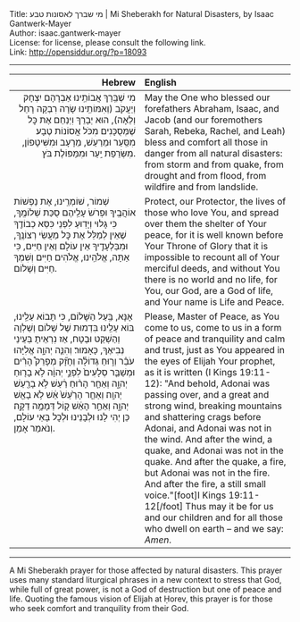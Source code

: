 <html>
<head></head>
<body>
Title: מי שברך לאסונות טבע | Mi Sheberakh for Natural Disasters, by Isaac Gantwerk-Mayer<br />
Author: isaac.gantwerk-mayer<br />
License: for license, please consult the following link.<br />
Link: <a href="http://opensiddur.org/?p=18093">http://opensiddur.org/?p=18093</a>
<p />
<hr />

<table style="margin-left: auto;margin-right: auto;" class="draggable">
<thead><tr><th id="x" style="text-align: right;">Hebrew</th><th style="text-align: left;">English</th></tr></thead>
<tbody>
<tr><td style="vertical-align:top;" width="46%">
<div class="liturgy" style="text-align: right;"><span lang="he">
מִי שֶׁבֵּֽרַךְ אֲבוֹתֵֽינוּ אַבְרָהָם יִצְחָק וְיַעֲקֹב 
(וְאִמּוֹתֵֽינוּ שָׂרָה רִבְקָה רָחֵל וְלֵאָה), 
הוּא יְבָרֵךְ וִיְנַחֵם אֶת כׇּל שֶׁמְּסֻכָּנִים מִכֹּל אֲסוֹנוֹת טֶבָע׃ 
מִסַּֽעַר וּמֵרַעַשׁ, 
מֵרָעָב וּמִשִּׁיטָפוֹן, 
מִשְּׂרֵפַת יַֽעַר וּמִמַּפּוֹלֶת בֹּץ. 
</span></div></td>
 
<td width="53%"><div class="english">
May the One who blessed our forefathers Abraham, Isaac, and Jacob 
(and our foremothers Sarah, Rebeka, Rachel, and Leah) 
bless and comfort all those in danger from all natural disasters: 
from storm and from quake, 
from drought and from flood, 
from wildfire and from landslide. 
</div></td></tr>


<tr><td style="vertical-align:top;" width="46%">
<div class="liturgy"><span lang="he">
שְׁמוֹר, שׁוֹמְרֵֽינוּ, אֶת נַפְשׁוֹת אוֹהֲבֶֽיךָ 
וּפְרֹשׂ עָלֵֽיהֶם סֻכַּת שְׁלוֹמֶֽךָ, 
כִּי גָּלוּי וְיָדֽוּעַ לִפְנֵי כִּסֵּא כְבוֹדֶֽךָ 
שֶׁאֵין לְמַלֵּל אֶת כׇּל מַעֲשֵׂי רְצוֹנֶֽךָ, 
וּמִבַּלְעָדֶֽיךָ אֵין עוֹלָם וְאֵין חַיִּים, 
כִּי אַתָּה, אֱלֹהֵֽינוּ, אֱלֹהִים חַיִּים וְשִׁמְךָ חַיִּים וְשָׁלוֹם. 
</span></div></td>
 
<td width="53%"><div class="english">
Protect, our Protector, the lives of those who love You, 
and spread over them the shelter of Your peace, 
for it is well known before Your Throne of Glory 
that it is impossible to recount all of Your merciful deeds, 
and without You there is no world and no life, 
for You, our God, are a God of life, and Your name is Life and Peace. 
</div></td></tr>


<tr><td style="vertical-align:top;" width="46%">
<div class="liturgy"><span lang="he">
אָנָּא, בַּֽעַל הַשָּׁלוֹם, כִּי תָּבוֹא עַלֵֽינוּ, 
בּוֹא עַלֵֽינוּ בִּדְמוּת שֶׁל שָׁלוֹם וְשַׁלְוָה וְהַשְׁקֵט וּבֶטָח, 
אַז נִרְאֵיתָ בְּעֵינֵי אֱלִיָּהוּ‎ נְבִיאֶךָ, כָּאָמוּר׃
וְהִנֵּ֧ה יְהוָ֣ה עֹבֵ֗ר 
וְר֣וּחַ גְּדוֹלָ֡ה וְחָזָ֞ק מְפָרֵק֩ הָרִ֨ים וּמְשַׁבֵּ֤ר סְלָעִים֙ לִפְנֵ֣י יְהוָ֔ה 
לֹ֥א בָר֖וּחַ יְהוָ֑ה 
וְאַחַ֤ר הָר֨וּחַ רַ֔עַשׁ 
לֹ֥א בָרַ֖עַשׁ יְהוָֽה׃ 
וְאַחַ֤ר הָרַ֙עַשׁ֙ אֵ֔שׁ 
לֹ֥א בָאֵ֖שׁ יְהוָ֑ה 
וְאַחַ֣ר הָאֵ֔שׁ ק֖וֹל דְּמָמָ֥ה דַקָּֽה׃
כֵּן יְהִי לָנוּ 
וּלְבָנֵינוּ 
וּלְכׇל בָּאֵי עוֹלָם, 
וְנֹאמַר אָמֵן.
</span></div></td>
 
<td width="53%"><div class="english">
Please, Master of Peace, as You come to us, 
come to us in a form of peace and tranquility and calm and trust,
 just as You appeared in the eyes of Elijah Your prophet, as it is written (I Kings 19:11-12):
"And behold, Adonai was passing over, 
and a great and strong wind, breaking mountains and shattering crags before Adonai, 
and Adonai was not in the wind. 
And after the wind, a quake, 
and Adonai was not in the quake. 
And after the quake, a fire, 
but Adonai was not in the fire. 
And after the fire, a still small voice."[foot]I Kings 19:11-12[/foot]
Thus may it be for us 
and our children 
and for all those who dwell on earth –
and we say: <em>Amen</em>.
</div></td>
</tr>
</tbody></table>

<hr />

A Mi Sheberakh prayer for those affected by natural disasters. This prayer uses many standard liturgical phrases in a new context to stress that God, while full of great power, is not a God of destruction but one of peace and life. Quoting the famous vision of Elijah at Ḥorev, this prayer is for those who seek comfort and tranquility from their God.
</body>
</html>